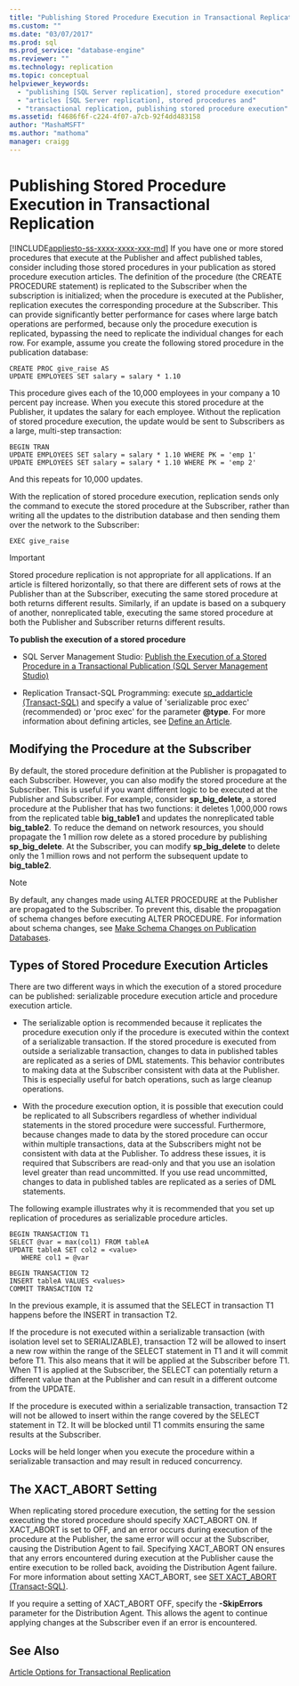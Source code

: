 ```yaml
---
title: "Publishing Stored Procedure Execution in Transactional Replication | Microsoft Docs"
ms.custom: ""
ms.date: "03/07/2017"
ms.prod: sql
ms.prod_service: "database-engine"
ms.reviewer: ""
ms.technology: replication
ms.topic: conceptual
helpviewer_keywords: 
  - "publishing [SQL Server replication], stored procedure execution"
  - "articles [SQL Server replication], stored procedures and"
  - "transactional replication, publishing stored procedure execution"
ms.assetid: f4686f6f-c224-4f07-a7cb-92f4dd483158
author: "MashaMSFT"
ms.author: "mathoma"
manager: craigg
---
```

# Publishing Stored Procedure Execution in Transactional Replication
[!INCLUDE[appliesto-ss-xxxx-xxxx-xxx-md](../../../includes/appliesto-ss-xxxx-xxxx-xxx-md.md)]
  If you have one or more stored procedures that execute at the Publisher and affect published tables, consider including those stored procedures in your publication as stored procedure execution articles. The definition of the procedure (the CREATE PROCEDURE statement) is replicated to the Subscriber when the subscription is initialized; when the procedure is executed at the Publisher, replication executes the corresponding procedure at the Subscriber. This can provide significantly better performance for cases where large batch operations are performed, because only the procedure execution is replicated, bypassing the need to replicate the individual changes for each row. For example, assume you create the following stored procedure in the publication database:  
  
```  
CREATE PROC give_raise AS  
UPDATE EMPLOYEES SET salary = salary * 1.10  
```  
  
 This procedure gives each of the 10,000 employees in your company a 10 percent pay increase. When you execute this stored procedure at the Publisher, it updates the salary for each employee. Without the replication of stored procedure execution, the update would be sent to Subscribers as a large, multi-step transaction:  
  
```  
BEGIN TRAN  
UPDATE EMPLOYEES SET salary = salary * 1.10 WHERE PK = 'emp 1'  
UPDATE EMPLOYEES SET salary = salary * 1.10 WHERE PK = 'emp 2'  
```  
  
 And this repeats for 10,000 updates.  
  
 With the replication of stored procedure execution, replication sends only the command to execute the stored procedure at the Subscriber, rather than writing all the updates to the distribution database and then sending them over the network to the Subscriber:  
  
```  
EXEC give_raise  
```  
  
> [!IMPORTANT]  
>  Stored procedure replication is not appropriate for all applications. If an article is filtered horizontally, so that there are different sets of rows at the Publisher than at the Subscriber, executing the same stored procedure at both returns different results. Similarly, if an update is based on a subquery of another, nonreplicated table, executing the same stored procedure at both the Publisher and Subscriber returns different results.  
  
 **To publish the execution of a stored procedure**  
  
-   SQL Server Management Studio: [Publish the Execution of a Stored Procedure in a Transactional Publication &#40;SQL Server Management Studio&#41;](../../../relational-databases/replication/publish/publish-execution-of-stored-procedure-in-transactional-publication.md)  
  
-   Replication Transact-SQL Programming: execute [sp_addarticle &#40;Transact-SQL&#41;](../../../relational-databases/system-stored-procedures/sp-addarticle-transact-sql.md) and specify a value of 'serializable proc exec' (recommended) or 'proc exec' for the parameter **@type**. For more information about defining articles, see [Define an Article](../../../relational-databases/replication/publish/define-an-article.md).  
  
## Modifying the Procedure at the Subscriber  
 By default, the stored procedure definition at the Publisher is propagated to each Subscriber. However, you can also modify the stored procedure at the Subscriber. This is useful if you want different logic to be executed at the Publisher and Subscriber. For example, consider **sp_big_delete**, a stored procedure at the Publisher that has two functions: it deletes 1,000,000 rows from the replicated table **big_table1** and updates the nonreplicated table **big_table2**. To reduce the demand on network resources, you should propagate the 1 million row delete as a stored procedure by publishing **sp_big_delete**. At the Subscriber, you can modify **sp_big_delete** to delete only the 1 million rows and not perform the subsequent update to **big_table2**.  
  
> [!NOTE]  
>  By default, any changes made using ALTER PROCEDURE at the Publisher are propagated to the Subscriber. To prevent this, disable the propagation of schema changes before executing ALTER PROCEDURE. For information about schema changes, see [Make Schema Changes on Publication Databases](../../../relational-databases/replication/publish/make-schema-changes-on-publication-databases.md).  
  
## Types of Stored Procedure Execution Articles  
 There are two different ways in which the execution of a stored procedure can be published: serializable procedure execution article and procedure execution article.  
  
-   The serializable option is recommended because it replicates the procedure execution only if the procedure is executed within the context of a serializable transaction. If the stored procedure is executed from outside a serializable transaction, changes to data in published tables are replicated as a series of DML statements. This behavior contributes to making data at the Subscriber consistent with data at the Publisher. This is especially useful for batch operations, such as large cleanup operations.  
  
-   With the procedure execution option, it is possible that execution could be replicated to all Subscribers regardless of whether individual statements in the stored procedure were successful. Furthermore, because changes made to data by the stored procedure can occur within multiple transactions, data at the Subscribers might not be consistent with data at the Publisher. To address these issues, it is required that Subscribers are read-only and that you use an isolation level greater than read uncommitted. If you use read uncommitted, changes to data in published tables are replicated as a series of DML statements.  
  
 The following example illustrates why it is recommended that you set up replication of procedures as serializable procedure articles.  
  
```  
BEGIN TRANSACTION T1  
SELECT @var = max(col1) FROM tableA  
UPDATE tableA SET col2 = <value>   
   WHERE col1 = @var   
  
BEGIN TRANSACTION T2  
INSERT tableA VALUES <values>  
COMMIT TRANSACTION T2  
```  
  
 In the previous example, it is assumed that the SELECT in transaction T1 happens before the INSERT in transaction T2.  
  
 If the procedure is not executed within a serializable transaction (with isolation level set to SERIALIZABLE), transaction T2 will be allowed to insert a new row within the range of the SELECT statement in T1 and it will commit before T1. This also means that it will be applied at the Subscriber before T1. When T1 is applied at the Subscriber, the SELECT can potentially return a different value than at the Publisher and can result in a different outcome from the UPDATE.  
  
 If the procedure is executed within a serializable transaction, transaction T2 will not be allowed to insert within the range covered by the SELECT statement in T2. It will be blocked until T1 commits ensuring the same results at the Subscriber.  
  
 Locks will be held longer when you execute the procedure within a serializable transaction and may result in reduced concurrency.  
  
## The XACT_ABORT Setting  
 When replicating stored procedure execution, the setting for the session executing the stored procedure should specify XACT_ABORT ON. If XACT_ABORT is set to OFF, and an error occurs during execution of the procedure at the Publisher, the same error will occur at the Subscriber, causing the Distribution Agent to fail. Specifying XACT_ABORT ON ensures that any errors encountered during execution at the Publisher cause the entire execution to be rolled back, avoiding the Distribution Agent failure. For more information about setting XACT_ABORT, see [SET XACT_ABORT &#40;Transact-SQL&#41;](../../../t-sql/statements/set-xact-abort-transact-sql.md).  
  
 If you require a setting of XACT_ABORT OFF, specify the **-SkipErrors** parameter for the Distribution Agent. This allows the agent to continue applying changes at the Subscriber even if an error is encountered.  
  
## See Also  
 [Article Options for Transactional Replication](../../../relational-databases/replication/transactional/article-options-for-transactional-replication.md)  
  
  
